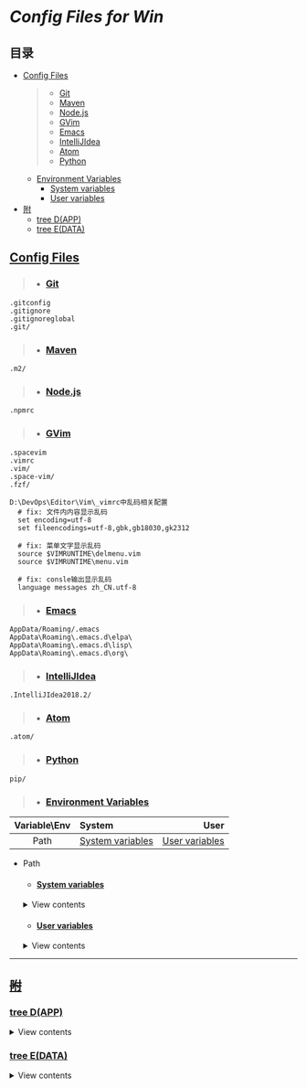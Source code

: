 # ***Config Files for Win***

## 目录
- [Config Files](#config-files "Config Files")
  > - [Git](#git)
  > - [Maven](#maven)
  > - [Node.js](#nodejs)
  > - [GVim](#gvim)
  > - [Emacs](#emacs)
  > - [IntelliJIdea](#intellijidea)
  > - [Atom](#atom)
  > - [Python](#python)
  - [Environment Variables](#environment-variables)
    - [System variables](#system-variables)
    - [User variables](#user-variables)
- [附](#附 "附")
  - [tree D(APP)](#tree-dapp)
  - [tree E(DATA)](#tree-edata)

## [Config Files](#目录)
> - ### [Git](#目录)
  ```
  .gitconfig
  .gitignore
  .gitignoreglobal
  .git/
  ```
> - ### [Maven](#目录)
  ```
  .m2/
  ```
> - ### [Node.js](#目录)
  ```
  .npmrc
  ```
> - ### [GVim](#目录)

  ```
  .spacevim
  .vimrc
  .vim/
  .space-vim/
  .fzf/

  D:\DevOps\Editor\Vim\_vimrc中乱码相关配置
    # fix: 文件内内容显示乱码
    set encoding=utf-8
    set fileencodings=utf-8,gbk,gb18030,gk2312

    # fix: 菜单文字显示乱码
    source $VIMRUNTIME\delmenu.vim
    source $VIMRUNTIME\menu.vim

    # fix: consle输出显示乱码
    language messages zh_CN.utf-8
  ```
> - ### [Emacs](#目录)
  ```
  AppData/Roaming/.emacs
  AppData\Roaming\.emacs.d\elpa\
  AppData\Roaming\.emacs.d\lisp\
  AppData\Roaming\.emacs.d\org\
  ```
> - ### [IntelliJIdea](#目录)
  ```
  .IntelliJIdea2018.2/
  ```
> - ### [Atom](#目录)
  ```
  .atom/
  ```
> - ### [Python](#目录)
  ```
  pip/
  ```
> - ### [Environment Variables](#目录)
Variable\Env|System|User
:-:|:-|-:
Path|[System variables](#system-variables)|[User variables](#user-variables)
- Path
  - #### [System variables](#目录)

  <details>
  <summary>View contents</summary>

    - GIT_HOME
    ```
    D:\DevOps\VCS\PortableGit
    ```
    - JAVA_HOME
    ```
    D:\DevOps\Lang\Java\JDK9\jdk-9.0.4
    ```
    - CLASSPATH
    ```
    .;%JAVA_HOME%\lib\;
    ```
    - M2_HOME
    ```
    D:\DevOps\Build\maven\apache-maven-3.5.4
    ```
    - NODE_HOME
    ```
    D:\DevOps\Lang\Node.js\node-win-x64
    ```
    - NODE_PATH
    ```
    %NODE_HOME%\node_global\node_modules
    ```
    - MYSQL_HOME
    ```
    D:\DevOps\DB\MySQL\mysql-5.7.21-winx64
    ```
    - MONGODB_HOME
    ```
    D:\DevOps\DB\MongoDB\Server\3.6
    ```
    - EXT_PATH
    ```
    %HOMEPATH%\Desktop\ExtPath;
    %USERPROFILE%\Desktop\ExtPath;
    ```
    - ARIA2_HOME
    ```
    D:\DevOps\Other\aria2-1.33.1-win-64bit-build1
    ```
    - FFmpeg_HOME
    ```
    D:\DevOps\Other\ffmpeg-4.0.2-win64-static
    ```
    - Path
    ```
    %GIT_HOME%\cmd;
    %JAVA_HOME%\bin;%JAVA_HOME%\jre\bin;
    %M2_HOME%\bin;
    D:\DevOps\Lang\Python;D:\DevOps\Lang\Python\Scripts;
    %NODE_HOME%;
    %MYSQL_HOME%\bin;%MONGODB_HOME%\bin;
    D:\DevOps\Other\lftp-4.7.7.win64-openssl\bin;%ARIA2_HOME%;%FFmpeg_HOME%\bin;
    %EXT_PATH%;
    C:\ProgramData\Oracle\Java\javapath;
    %SystemRoot%\system32;%SystemRoot%\;%SystemRoot%\System32\Wbem;
    %SYSTEMROOT%\System32\WindowsPowerShell\v1.0\;
    C:\Program Files (x86)\NVIDIA Corporation\PhysX\Common;
    %SYSTEMROOT%\System32\OpenSSH;
    ```
  </details>

  - #### [User variables](#目录)

  <details>
  <summary>View contents</summary>

    - Path
    ```
    D:\DevOps\Lang\Python\Scripts;
    D:\DevOps\Lang\Python;
    C:\Users\gson\AppData\Local\Programs\Python\Launcher;
    D:\DevOps\Other\Fiddler;
    D:\DevOps\Lang\Node.js\node-win-x64\node_global;
    %USERPROFILE%\AppData\Local\Microsoft\WindowsApps;
    C:\Users\gson\AppData\Local\atom\bin;
    ```
  </details>

---
## ~~[附](#目录)~~
### [tree D(APP)](#目录)

<details>
<summary>View contents</summary>

```
D:.
├─App
├─DevOps
│  ├─Build
│  ├─Cache
│  ├─CLI
│  ├─DB
│  ├─Editor
│  ├─IDE
│  ├─Lang
│  │  ├─Java
│  │  ├─NodeJS
│  │  └─Python
│  ├─Other
│  ├─Server
│  ├─VCS
│  └─VM
│      ├─VirtualBox
│      ├─VirtualBox VMs
│      ├─VMware
│      └─VMware VMs
└─Temp
```
</details>

### [tree E(DATA)](#目录)

<details>
<summary>View contents</summary>

```
E:.
├─Bakup
├─Game
│  ├─Battle.net
│  ├─GM(Game Master)
│  ├─StartCraft II
│  ├─War3
│  └─YGOPro2
└─Res
    ├─Gson 
    │  ├─JsonGoow3cgle
    |  │  ├─own
    |  │  └─唯吾是从
    |  │      ├─CoCo
    |  │      └─tmp
    │  └─x010.pro
    │      |─5B
    |      └─7986
    └─R.24
        ├─AppHub
        │  ├─ExtDesktop
        │  ├─Game
        │  ├─sysmir
        │  └─VirtualDesktop
        ├─Comp
        │  ├─DevOps
        │  │  ├─Dev
        │  │  │  └─Lang
        │  │  ├─o
        │  │  ├─Ops
        │  │  └─OS
        │  │      ├─linux
        │  │      ├─pe
        │  │      └─win
        │  └─Lib
        │      └─Doc
        ├─Github
        ├─Img
        │  └─wallpaper
        ├─Phone.bak
        │  ├─data
        │  ├─img
        │  ├─music
        │  │  ├─bgm
        │  │  └─ringtone
        │  └─video
        ├─Toolkit
        │  ├─Dev
        │  │  ├─Build
        │  │  ├─Cache
        │  │  ├─CLI
        │  │  ├─DB
        │  │  ├─Editor
        │  │  ├─IDE
        │  │  ├─Lang
        │  │  │  ├─Java
        │  │  │  ├─NodeJS
        │  │  │  └─python
        │  │  ├─Other
        │  │  ├─Server
        │  │  ├─VCS
        │  │  └─VM
        │  ├─Ops
        │  │  └─Soft-- CLI&TUI vs GUI
        │  │      └─tmux
        │  └─Other
        └─Video
```
</details>
